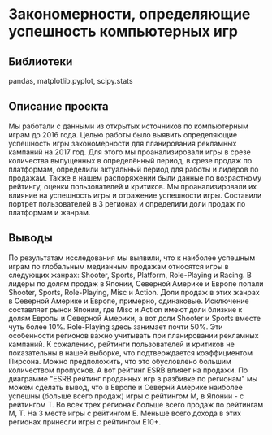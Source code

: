 # Закономерности, определяющие успешность компьютерных игр
## Библиотеки
pandas, matplotlib.pyplot, scipy.stats
## Описание проекта
Мы работали с данными из открытых источников по компьютерным играм до 2016 года. Целью работы было выявить определяющие успешность игры закономерности для планирования рекламных кампаний на 2017 год.
Для этого мы проанализировали игры в срезе количества выпущенных в определённый период, в срезе продаж по платформам, определили актуальный период для работы и лидеров по продажам.
Также в нашем распоряжении были данные по возрастному рейтингу, оценки пользователей и критиков. Мы проанализировали их влияние на успешность игры и отражение успешности игры.
Составили портрет пользователей в 3 регионах и определили доли продаж по платформам и жанрам.
## Выводы
По результатам исследования мы выявили, что к наиболее успешным играм по глобальным медианным продажам относятся игры в следующих жанрах: Shooter, Sports, Platform, Role-Playing и Racing.
В лидеры по долям продаж в Японии, Северной Америке и Европе попали Shooter, Sports, Role-Playing, Misc и Action. Доли продаж в этих жанрах в Северной Америке и Европе, примерно, одинаковые. Исключение составляет рынок Японии, где Misc и Action имеют доли близкие к долям Европы и Северной Америки, а вот доли Shooter и Sports вместе чуть более 10%. Role-Playing здесь занимает почти 50%. Эти особенности регионов важно учитывать при планировании рекламных кампаний.
К сожалению, рейтинги пользователей и критиков не показательны в нашей выборке, что подтверждается коэффициентом Пирсона. Можно предположить, что это обусловлено большим количеством пропусков.
А вот рейтинг ESRB влияет на продажи. По диаграмме "ESRB рейтинг проданных игр в разбивке по регионам" мы можем сделать вывод, что в Европе и Севернй Америке наиболее успешны (больше всего продаж) игры с рейтингом М, в Японии - с рейтингом Т. Во всех трех регионах больше всего продаж по рейтингам М, Т. На 3 месте игры с рейтингом Е. Меньше всего дохода в этих регионах принесли игры с рейтингом Е10+.
